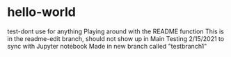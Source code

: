 # hello-world
test-dont use for anything
Playing around with the README function
This is in the readme-edit branch, should not show up in Main
Testing 2/15/2021 to sync with Jupyter notebook
Made in new branch called "testbranch1"
